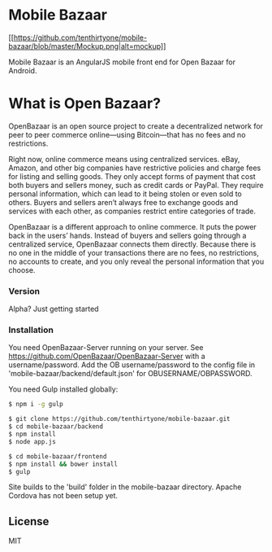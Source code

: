 # Mobile Bazaar

[[https://github.com/tenthirtyone/mobile-bazaar/blob/master/Mockup.png|alt=mockup]]

Mobile Bazaar is an AngularJS mobile front end for Open Bazaar for Android.

# What is Open Bazaar?

OpenBazaar is an open source project to create a decentralized network for peer to peer commerce online—using Bitcoin—that has no fees and no restrictions.

Right now, online commerce means using centralized services. eBay, Amazon, and other big companies have restrictive policies and charge fees for listing and selling goods. They only accept forms of payment that cost both buyers and sellers money, such as credit cards or PayPal. They require personal information, which can lead to it being stolen or even sold to others. Buyers and sellers aren’t always free to exchange goods and services with each other, as companies restrict entire categories of trade.

OpenBazaar is a different approach to online commerce. It puts the power back in the users’ hands. Instead of buyers and sellers going through a centralized service, OpenBazaar connects them directly. Because there is no one in the middle of your transactions there are no fees, no restrictions, no accounts to create, and you only reveal the personal information that you choose.
### Version
Alpha? Just getting started

### Installation

You need OpenBazaar-Server running on your server. See https://github.com/OpenBazaar/OpenBazaar-Server with a username/password. Add the OB username/password to the config file in 'mobile-bazaar/backend/default.json' for OBUSERNAME/OBPASSWORD.

You need Gulp installed globally:

```sh
$ npm i -g gulp
```

```sh
$ git clone https://github.com/tenthirtyone/mobile-bazaar.git
$ cd mobile-bazaar/backend
$ npm install
$ node app.js

$ cd mobile-bazaar/frontend
$ npm install && bower install
$ gulp
```

Site builds to the 'build' folder in the mobile-bazaar directory. Apache Cordova has not been setup yet. 

License
----

MIT
